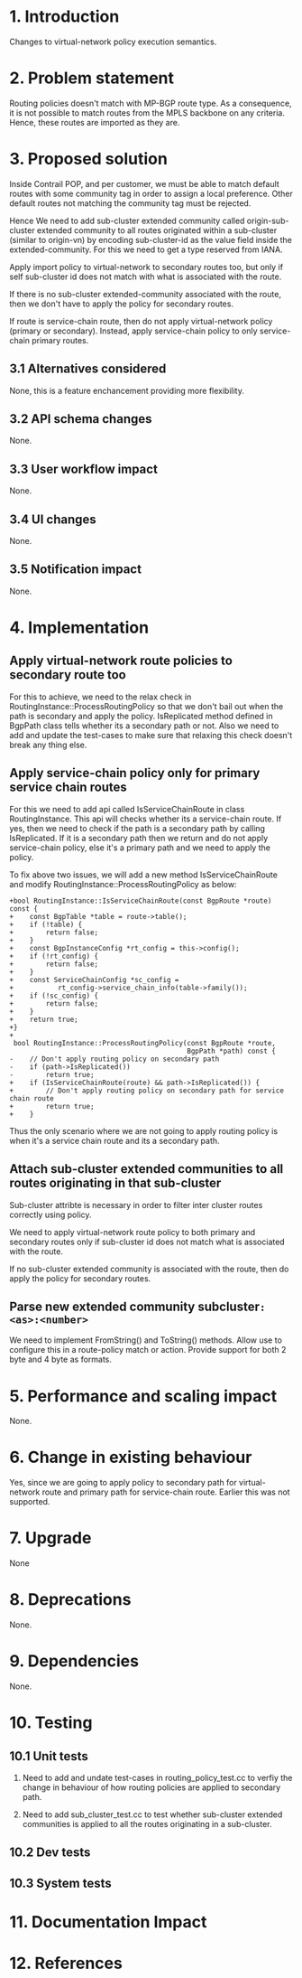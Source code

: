 # 1. Introduction
Changes to virtual-network policy execution semantics.

# 2. Problem statement
Routing policies doesn't match with MP-BGP route type. As a consequence, it is
not possible to match routes from the MPLS backbone on any criteria. Hence,
these routes are imported as they are.

# 3. Proposed solution
Inside Contrail POP, and per customer, we must be able to match default routes
with some community tag in order to assign a local preference.  Other default
routes not matching the community tag must be rejected.

Hence We need to add sub-cluster extended community called origin-sub-cluster
extended community to all routes originated within a sub-cluster (similar to
origin-vn) by encoding sub-cluster-id as the value field inside the
extended-community. For this we need to get a type reserved from IANA.

Apply import policy to virtual-network to secondary routes too, but only if self
sub-cluster id does not match with what is associated with the route.

If there is no sub-cluster extended-community associated with the route, then we
don't have to apply the policy for secondary routes.

If route is service-chain route, then do not apply virtual-network policy
(primary or secondary). Instead, apply service-chain policy to only
service-chain primary routes.

## 3.1 Alternatives considered
None, this is a feature enchancement providing more flexibility.

## 3.2 API schema changes
None.

## 3.3 User workflow impact
None.

## 3.4 UI changes
None.

## 3.5 Notification impact
None.

# 4. Implementation

## Apply virtual-network route policies to secondary route too
For this to achieve, we need to the relax check
in RoutingInstance::ProcessRoutingPolicy so that we don't bail out when the path
is secondary and apply the policy. IsReplicated method defined in BgpPath class
tells whether its a secondary path or not.
Also we need to add and update the test-cases to make sure that relaxing this
check doesn't break any thing else.

## Apply service-chain policy only for primary service chain routes
For this we need to add api called IsServiceChainRoute in class RoutingInstance.
This api will checks whether its a service-chain route. If yes, then we need to
check if the path is a secondary path by calling IsReplicated. If it is a
secondary path then we return and do not apply service-chain policy, else it's
a primary path and we need to apply the policy.

To fix above two issues, we will add a new method IsServiceChainRoute and modify
RoutingInstance::ProcessRoutingPolicy as below:
```
+bool RoutingInstance::IsServiceChainRoute(const BgpRoute *route) const {
+    const BgpTable *table = route->table();
+    if (!table) {
+        return false;
+    }
+    const BgpInstanceConfig *rt_config = this->config();
+    if (!rt_config) {
+        return false;
+    }
+    const ServiceChainConfig *sc_config =
+           rt_config->service_chain_info(table->family());
+    if (!sc_config) {
+        return false;
+    }
+    return true;
+}
+
 bool RoutingInstance::ProcessRoutingPolicy(const BgpRoute *route,
                                            BgpPath *path) const {
-    // Don't apply routing policy on secondary path
-    if (path->IsReplicated())
-        return true;
+    if (IsServiceChainRoute(route) && path->IsReplicated()) {
+        // Don't apply routing policy on secondary path for service chain route
+        return true;
+    }
```
Thus the only scenario where we are not going to apply routing policy is when
it's a service chain route and its a secondary path.
## Attach sub-cluster extended communities to all routes originating in that sub-cluster
Sub-cluster attribte is necessary in order to filter inter cluster routes
correctly using policy.

We need to apply virtual-network route policy to both primary and secondary
routes only if sub-cluster id does not match what is associated with the route.

If no sub-cluster extended community is associated with the route, then do apply
the policy for secondary routes.

## Parse new extended community subcluster```:<as>:<number>```
We need to implement FromString() and ToString() methods. Allow use to configure
this in a route-policy match or action.
Provide support for both 2 byte and 4 byte as formats.

# 5. Performance and scaling impact
None.

# 6. Change in existing behaviour
Yes, since we are going to apply policy to secondary path for virtual-network
route and primary path for service-chain route.
Earlier this was not supported.

# 7. Upgrade
None

# 8. Deprecations
None.

# 9. Dependencies
None.

# 10. Testing
## 10.1 Unit tests
1. Need to add and undate test-cases in routing_policy_test.cc to verfiy the
change in behaviour of how routing policies are applied to secondary path.

2. Need to add sub_cluster_test.cc to test whether sub-cluster extended communities is
applied to all the routes originating in a sub-cluster.
## 10.2 Dev tests
## 10.3 System tests
# 11. Documentation Impact
# 12. References
